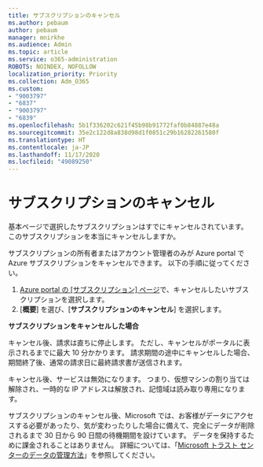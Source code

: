 ```yaml
---
title: サブスクリプションのキャンセル
ms.author: pebaum
author: pebaum
manager: mnirkhe
ms.audience: Admin
ms.topic: article
ms.service: o365-administration
ROBOTS: NOINDEX, NOFOLLOW
localization_priority: Priority
ms.collection: Adm_O365
ms.custom:
- "9003797"
- "6837"
- "9003797"
- "6839"
ms.openlocfilehash: 5b1f336202c621f45b98b91772faf0b84887e48a
ms.sourcegitcommit: 35e2c122d8a838d98d1f0851c29b16282261580f
ms.translationtype: HT
ms.contentlocale: ja-JP
ms.lasthandoff: 11/17/2020
ms.locfileid: "49089250"
---
```

# <a name="cancel-subscription"></a>サブスクリプションのキャンセル

基本ページで選択したサブスクリプションはすでにキャンセルされています。 このサブスクリプションを本当にキャンセルしますか。

サブスクリプションの所有者またはアカウント管理者のみが Azure portal で Azure サブスクリプションをキャンセルできます。 以下の手順に従ってください。

1. [Azure portal の [サブスクリプション] ページ](https://ms.portal.azure.com/#blade/Microsoft_Azure_Billing/SubscriptionsBlade)で、キャンセルしたいサブスクリプションを選択します。
2. [**概要**] を選び、[**サブスクリプションのキャンセル**] を選択します。

**サブスクリプションをキャンセルした場合**

キャンセル後、請求は直ちに停止します。 ただし、キャンセルがポータルに表示されるまでに最大 10 分かかります。 請求期間の途中にキャンセルした場合、期間終了後、通常の請求日に最終請求書が送信されます。

キャンセル後、サービスは無効になります。 つまり、仮想マシンの割り当ては解除され、一時的な IP アドレスは解放され、記憶域は読み取り専用になります。

サブスクリプションのキャンセル後、Microsoft では、お客様がデータにアクセスする必要があったり、気が変わったりした場合に備えて、完全にデータが削除されるまで 30 日から 90 日間の待機期間を設けています。 データを保持するために課金されることはありません。 詳細については、「[Microsoft トラスト センターのデータの管理方法](https://www.microsoft.com/trust-center/privacy/data-management#leave)」を参照してください。

